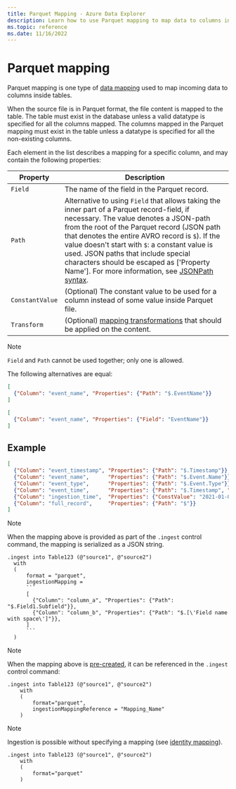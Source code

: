 ```yaml
---
title: Parquet Mapping - Azure Data Explorer
description: Learn how to use Parquet mapping to map data to columns inside tables upon ingestion.
ms.topic: reference
ms.date: 11/16/2022
---
```



# Parquet mapping

Parquet mapping is one type of [data mapping](mappings.md) used to map incoming data to columns inside tables.

When the source file is in Parquet format, the file content is mapped to the table. The table must exist in the database unless a valid datatype is specified for all the columns mapped. The columns mapped in the Parquet mapping must exist in the table unless a datatype is specified for all the non-existing columns.

Each element in the list describes a mapping for a specific column, and may contain the following properties:

|Property|Description|
|----|--|
|`Field`|The name of the field in the Parquet record.|
|`Path`|Alternative to using `Field` that allows taking the inner part of a Parquet record-field, if necessary. The value denotes a JSON-path from the root of the Parquet record (JSON path that denotes the entire AVRO record is `$`). If the value doesn't start with `$`: a constant value is used. JSON paths that include special characters should be escaped as [\'Property Name\']. For more information, see [JSONPath syntax](../query/jsonpath.md).|
|`ConstantValue`|(Optional) The constant value to be used for a column instead of some value inside Parquet file.|
|`Transform`|(Optional) [mapping transformations](mappings.md#mapping-transformations) that should be applied on the content.|

> [!NOTE]
> `Field` and `Path` cannot be used together; only one is allowed.
>
> The following alternatives are equal:
>
> ``` json
> [
>   {"Column": "event_name", "Properties": {"Path": "$.EventName"}}
> ]
> ```
>
> ``` json
> [
>   {"Column": "event_name", "Properties": {"Field": "EventName"}}
> ]
> ```

## Example

```json
[
  {"Column": "event_timestamp", "Properties": {"Path": "$.Timestamp"}},
  {"Column": "event_name",      "Properties": {"Path": "$.Event.Name"}},
  {"Column": "event_type",      "Properties": {"Path": "$.Event.Type"}},
  {"Column": "event_time",      "Properties": {"Path": "$.Timestamp", "Transform": "DateTimeFromUnixMilliseconds"}},
  {"Column": "ingestion_time",  "Properties": {"ConstValue": "2021-01-01T10:32:00"}},
  {"Column": "full_record",     "Properties": {"Path": "$"}}
]
```

> [!NOTE]
> When the mapping above is provided as part of the `.ingest` control command, the mapping is serialized as a JSON string.

````kusto
.ingest into Table123 (@"source1", @"source2")
  with
  (
      format = "parquet",
      ingestionMapping =
      ```
      [
        {"Column": "column_a", "Properties": {"Path": "$.Field1.Subfield"}},
        {"Column": "column_b", "Properties": {"Path": "$.[\'Field name with space\']"}},
      ]
      ```
  )
````

> [!NOTE]
> When the mapping above is [pre-created](create-ingestion-mapping-command.md), it can be referenced in the `.ingest` control command:

```kusto
.ingest into Table123 (@"source1", @"source2")
    with
    (
        format="parquet",
        ingestionMappingReference = "Mapping_Name"
    )
```

> [!NOTE]
> Ingestion is possible without specifying a mapping (see [identity mapping](mappings.md#identity-mapping)).

```kusto
.ingest into Table123 (@"source1", @"source2")
    with
    (
        format="parquet"
    )
```

